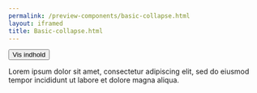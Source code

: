 ```yaml
--- 
permalink: /preview-components/basic-collapse.html
layout: iframed 
title: Basic-collapse.html
---
```

<div class="container">
    <button class="button button-secondary js-collapse" data-js-target='#collapse1'
        aria-controls='collapse1' aria-expanded='false'>Vis indhold</button>
    <div id="collapse1" aria-hidden="true" class="box-border-l mt-4 collapsed">
        <div class="py-4">
            <p>Lorem ipsum dolor sit amet, consectetur adipiscing elit,
                sed do eiusmod tempor incididunt ut labore et dolore magna
                aliqua.</p>
        </div>
    </div>
</div>